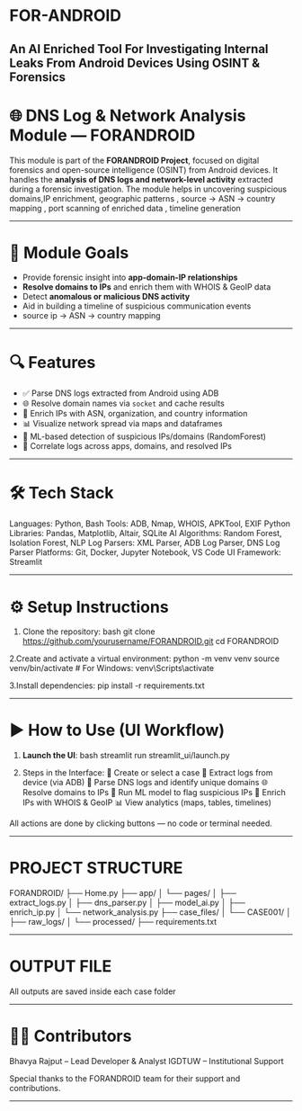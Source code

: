 # FOR-ANDROID
An AI Enriched Tool For Investigating Internal Leaks From Android Devices Using OSINT &amp; Forensics
---
# 🌐 DNS Log & Network Analysis Module — FORANDROID
This module is part of the **FORANDROID Project**, focused on digital forensics and open-source intelligence (OSINT) from Android devices. It handles the **analysis of DNS logs and network-level activity** extracted during a forensic investigation. The module helps in uncovering suspicious domains,IP enrichment, geographic patterns , source -> ASN -> country mapping , port scanning of enriched data , timeline generation 

---

# 🧩 Module Goals
- Provide forensic insight into **app-domain-IP relationships**
- **Resolve domains to IPs** and enrich them with WHOIS & GeoIP data
- Detect **anomalous or malicious DNS activity**
- Aid in building a timeline of suspicious communication events
- source ip -> ASN -> country mapping

---

# 🔍 Features

- ✅ Parse DNS logs extracted from Android using ADB
- 🌐 Resolve domain names via `socket` and cache results
- 📍 Enrich IPs with ASN, organization, and country information
- 📊 Visualize network spread via maps and dataframes
- 🧠 ML-based detection of suspicious IPs/domains (RandomForest)
- 🧵 Correlate logs across apps, domains, and resolved IPs

---

# 🛠️ Tech Stack

Languages: Python, Bash
Tools: ADB, Nmap, WHOIS, APKTool, EXIF
Python Libraries: Pandas, Matplotlib, Altair, SQLite
AI Algorithms: Random Forest, Isolation Forest, NLP
Log Parsers: XML Parser, ADB Log Parser, DNS Log Parser
Platforms: Git, Docker, Jupyter Notebook, VS Code
UI Framework: Streamlit

---

# ⚙️ Setup Instructions

1. Clone the repository:
 bash
git clone https://github.com/yourusername/FORANDROID.git
cd FORANDROID

2.Create and activate a virtual environment:
python -m venv venv
source venv/bin/activate  # For Windows: venv\Scripts\activate

3.Install dependencies:
pip install -r requirements.txt

---

# ▶️ How to Use (UI Workflow)
1.  **Launch the UI**:
bash
streamlit run streamlit_ui/launch.py

2. Steps in the Interface:
📁 Create or select a case
📱 Extract logs from device (via ADB)
🧹 Parse DNS logs and identify unique domains
🌐 Resolve domains to IPs
🧠 Run ML model to flag suspicious IPs
📍 Enrich IPs with WHOIS & GeoIP
📊 View analytics (maps, tables, timelines)

All actions are done by clicking buttons — no code or terminal needed.

---

# PROJECT STRUCTURE 
FORANDROID/
├── Home.py
├── app/
│   └── pages/
│       ├── extract_logs.py
│       ├── dns_parser.py
│       ├── model_ai.py
│       ├── enrich_ip.py
│       └── network_analysis.py
├── case_files/
│   └── CASE001/
│       ├── raw_logs/
│       └── processed/
├── requirements.txt

---
# OUTPUT FILE 
All outputs are saved inside each case folder

---

# 🙋‍♀️ Contributors
Bhavya Rajput – Lead Developer & Analyst
IGDTUW – Institutional Support

Special thanks to the FORANDROID team for their support and contributions.

---




